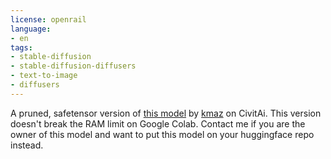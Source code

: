 ```yaml
---
license: openrail
language:
- en
tags:
- stable-diffusion
- stable-diffusion-diffusers
- text-to-image
- diffusers
---
```

A pruned, safetensor version of [this model](https://civitai.com/models/3745/anytwam-mixedmodel) by [kmaz](https://civitai.com/user/kmaz) on CivitAi.
This version doesn't break the RAM limit on Google Colab.
Contact me if you are the owner of this model and want to put this model on your huggingface repo instead.